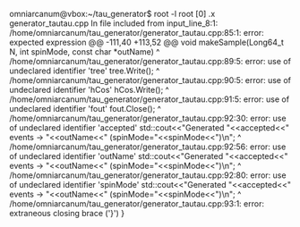 omniarcanum@vbox:~/tau_generator$ root -l
root [0] .x generator_tautau.cpp
In file included from input_line_8:1:
/home/omniarcanum/tau_generator/generator_tautau.cpp:85:1: error: expected expression
@@ -111,40 +113,52 @@ void makeSample(Long64_t N, int spinMode, const char *outName)
^
/home/omniarcanum/tau_generator/generator_tautau.cpp:89:5: error: use of undeclared identifier 'tree'
    tree.Write();
    ^
/home/omniarcanum/tau_generator/generator_tautau.cpp:90:5: error: use of undeclared identifier 'hCos'
    hCos.Write();
    ^
/home/omniarcanum/tau_generator/generator_tautau.cpp:91:5: error: use of undeclared identifier 'fout'
    fout.Close();
    ^
/home/omniarcanum/tau_generator/generator_tautau.cpp:92:30: error: use of undeclared identifier 'accepted'
    std::cout<<"Generated "<<accepted<<" events → "<<outName<<" (spinMode="<<spinMode<<")\n";
                             ^
/home/omniarcanum/tau_generator/generator_tautau.cpp:92:56: error: use of undeclared identifier 'outName'
    std::cout<<"Generated "<<accepted<<" events → "<<outName<<" (spinMode="<<spinMode<<")\n";
                                                     ^
/home/omniarcanum/tau_generator/generator_tautau.cpp:92:80: error: use of undeclared identifier 'spinMode'
    std::cout<<"Generated "<<accepted<<" events → "<<outName<<" (spinMode="<<spinMode<<")\n";
                                                                             ^
/home/omniarcanum/tau_generator/generator_tautau.cpp:93:1: error: extraneous closing brace ('}')
}
